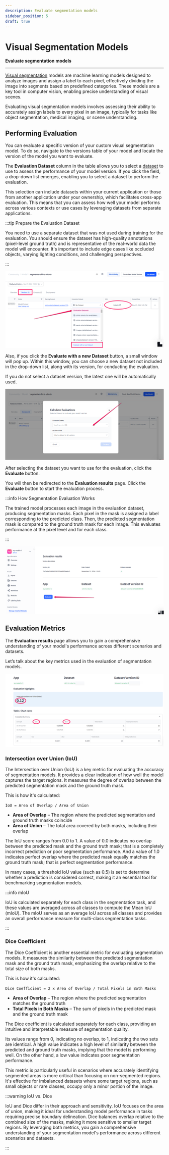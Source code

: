 ```yaml
---
description: Evaluate segmentation models
sidebar_position: 5
draft: true
---
```


# Visual Segmentation Models

**Evaluate segmentation models**
<hr />

[Visual segmentation](https://docs.clarifai.com/portal-guide/model/model-types/visual-segmenter) models are machine learning models designed to analyze images and assign a label to each pixel, effectively dividing the image into segments based on predefined categories. These models are a key tool in computer vision, enabling precise understanding of visual scenes.

Evaluating visual segmentation models involves assessing their ability to accurately assign labels to every pixel in an image, typically for tasks like object segmentation, medical imaging, or scene understanding. 

## Performing Evaluation

You can evaluate a specific version of your custom visual segmentation model. To do so, navigate to the versions table of your model and locate the version of the model you want to evaluate.

The **Evaluation Dataset** column in the table allows you to select a [dataset](https://docs.clarifai.com/portal-guide/datasets/create-get-update-delete) to use to assess the performance of your model version. If you click the field, a drop-down list emerges, enabling you to select a dataset to perform the evaluation.

This selection can include datasets within your current application or those from another application under your ownership, which facilitates cross-app evaluation. This means that you can assess how well your model performs across various contexts or use cases by leveraging datasets from separate applications.

:::tip Prepare the Evaluation Dataset

You need to use a separate dataset that was not used during training for the evaluation. You should ensure the dataset has high-quality annotations (pixel-level ground truth) and is representative of the real-world data the model will encounter. It's important to include edge cases like occluded objects, varying lighting conditions, and challenging perspectives.

:::

![](/img/community/evaluate/segmenter_1.png)

Also, if you click the **Evaluate with a new Dataset** button, a small window will pop up. Within this window, you can choose a new dataset not included in the drop-down list, along with its version, for conducting the evaluation. 

If you do not select a dataset version, the latest one will be automatically used.

![](/img/community/evaluate/segmenter_2.png)

After selecting the dataset you want to use for the evaluation, click the **Evaluate** button. 

You will then be redirected to the **Evaluation results** page.  Click the **Evaluate** button to start the evaluation process.

:::info How Segmentation Evaluation Works

The trained model processes each image in the evaluation dataset, producing segmentation masks. Each pixel in the mask is assigned a label corresponding to the predicted class. Then, the predicted segmentation mask is compared to the ground truth mask for each image. This evaluates performance at the pixel level and for each class.

:::

![](/img/community/evaluate/segmenter_3.png)

## Evaluation Metrics

The **Evaluation results** page allows you to gain a comprehensive understanding of your model's performance across different scenarios and datasets.

Let’s talk about the key metrics used in the evaluation of segmentation models.

![](/img/community/evaluate/segmenter_4.png)

### Intersection over Union (IoU)

The Intersection over Union (IoU) is a key metric for evaluating the accuracy of segmentation models. It provides a clear indication of how well the model captures the target regions. It measures the degree of overlap between the predicted segmentation mask and the ground truth mask. 

This is how it's calculated: 

`IoU = Area of Overlap / Area of Union`

- **Area of Overlap** – The region where the predicted segmentation and ground truth masks coincide
- **Area of Union** – The total area covered by both masks, including their overlap

The IoU score ranges from 0.0 to 1. A value of 0.0 indicates no overlap between the predicted mask and the ground truth mask; that is a completely incorrect prediction or poor segmentation performance. And a value of 1.0 indicates perfect overlap where the predicted mask equally matches the ground truth mask; that is perfect segmentation performance.

In many cases, a threshold IoU value (such as 0.5) is set to determine whether a prediction is considered correct, making it an essential tool for benchmarking segmentation models.

:::info mIoU

IoU is calculated separately for each class in the segmentation task, and these values are averaged across all classes to compute the Mean IoU (mIoU). The mIoU serves as an average IoU across all classes and provides an overall performance measure for multi-class segmentation tasks.

:::

### Dice Coefficient 

The Dice Coefficient is another essential metric for evaluating segmentation models. It measures the similarity between the predicted segmentation mask and the ground truth mask, emphasizing the overlap relative to the total size of both masks.

This is how it's calculated: 

`Dice Coefficient = 2 x Area of Overlap / Total Pixels in Both Masks`

- **Area of Overlap** – The region where the predicted segmentation matches the ground truth
- **Total Pixels in Both Masks** – The sum of pixels in the predicted mask and the ground truth mask

The Dice coefficient is calculated separately for each class, providing an intuitive and interpretable measure of segmentation quality. 

Its values range from 0, indicating no overlap, to 1, indicating the two sets are identical. A high value indicates a high level of similarity between the predicted and ground truth masks, implying that the model is performing well. On the other hand, a low value indicates poor segmentation performance.

This metric is particularly useful in scenarios where accurately identifying segmented areas is more critical than focusing on non-segmented regions. It's effective for imbalanced datasets where some target regions, such as small objects or rare classes, occupy only a minor portion of the image. 

:::warning IoU vs. Dice 

IoU and Dice differ in their approach and sensitivity. IoU focuses on the area of union, making it ideal for understanding model performance in tasks requiring precise boundary delineation. Dice balances overlap relative to the combined size of the masks, making it more sensitive to smaller target regions. By leveraging both metrics, you gain a comprehensive understanding of your segmentation model's performance across different scenarios and datasets.

:::